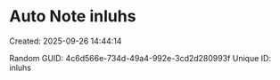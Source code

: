 ﻿# Auto Note inluhs
Created: 2025-09-26 14:44:14

Random GUID: 4c6d566e-734d-49a4-992e-3cd2d280993f
Unique ID: inluhs
